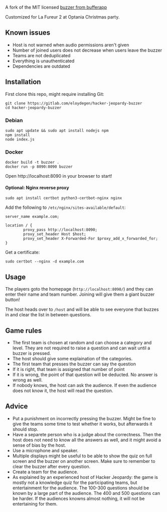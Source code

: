 A fork of the MIT licensed [buzzer from bufferapp](https://github.com/bufferapp/buzzer)

Customized for La Fureur 2 at Optania Christmas party.


## Known issues
* Host is not warned when audio permissions aren't given
* Number of joined users does not decrease when users leave the buzzer
* Teams are not deduplicated
* Everything is unauthenticated
* Dependencies are outdated

## Installation 
First clone this repo, might require installing Git:
```
git clone https://gitlab.com/eloydegen/hacker-jeopardy-buzzer
cd hacker-jeopardy-buzzer
```
### Debian
```
sudo apt update && sudo apt install nodejs npm
npm install
node index.js
```
### Docker
```
docker build -t buzzer .
docker run -p 8090:8090 buzzer
```

Open http://localhost:8090 in your browser to start!

#### Optional: Nginx reverse proxy
```
sudo apt install certbot python3-certbot-nginx nginx
```

Add the following to `/etc/nginx/sites-available/default`:
```
server_name example.com;

location / {
        proxy_pass http://localhost:8090;
        proxy_set_header Host $host;
        proxy_set_header X-Forwarded-For $proxy_add_x_forwarded_for;
}
```

Get a certificate:
```
sudo certbot --nginx -d example.com
```

## Usage 

The players goto the homepage (`http://localhost:8090/`) and they can enter their name and team
number. Joining will give them a giant buzzer button!

The host heads over to `/host` and will be able to see everyone that buzzes in and clear the list
in between questions.

## Game rules
* The first team is chosen at random and can choose a category and level. They are not required to raise a question and can wait until a buzzer is pressed.
* The host should give some explaination of the categories.
* The first team that presses the buzzer can say the question
* If it is right, that team is assigned that number of point 
* If it is wrong, the point of that question will be deducted. No answer is wrong as well.
* If nobody knows, the host can ask the audience. If even the audience does not know it, the host will read the question.

## Advice 
* Put a punishment on incorrectly pressing the buzzer. Might be fine to give the teams some time to test whether it works, but afterwards it should stop.
* Have a separete person who is a judge about the correctness. Then the host does not need to know all the answers as well, and it might avoid a sense of bias by the host.
* Use a microphone and speaker. 
* Multiple displays might be useful to be able to show the quiz on full screen and the buzzer on another screen. Make sure to remember to clear the buzzer after every question.
* Create a team for the audience.
* As explained by an experienced host of Hacker Jeopardy: the game is mostly not a knowledge quiz for the participating teams, but entertainment for the audience. The 100-300 questions should be known by a large part of the audience. The 400 and 500 questions can be harder. If the audiences knowns almost nothing, it will not be entertaining for them.
